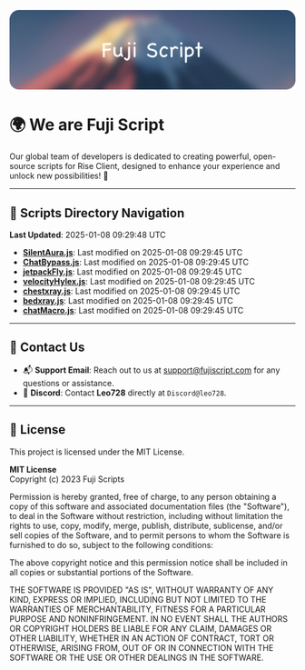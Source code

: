 ![Banner](.github/b.webp)

# 🌍 **We are Fuji Script**

Our global team of developers is dedicated to creating powerful, open-source scripts for Rise Client, designed to enhance your experience and unlock new possibilities! 🌟

---
<!-- SCRIPTS_NAVIGATION_START -->
## 📂 **Scripts Directory Navigation**

**Last Updated**: 2025-01-08 09:29:48 UTC

- **[SilentAura.js](scripts/SilentAura.js)**: Last modified on 2025-01-08 09:29:45 UTC
- **[ChatBypass.js](scripts/ChatBypass.js)**: Last modified on 2025-01-08 09:29:45 UTC
- **[jetpackFly.js](scripts/jetpackFly.js)**: Last modified on 2025-01-08 09:29:45 UTC
- **[velocityHylex.js](scripts/velocityHylex.js)**: Last modified on 2025-01-08 09:29:45 UTC
- **[chestxray.js](scripts/chestxray.js)**: Last modified on 2025-01-08 09:29:45 UTC
- **[bedxray.js](scripts/bedxray.js)**: Last modified on 2025-01-08 09:29:45 UTC
- **[chatMacro.js](scripts/chatMacro.js)**: Last modified on 2025-01-08 09:29:45 UTC

<!-- SCRIPTS_NAVIGATION_END -->

---

## 💬 **Contact Us**  
- 📬 **Support Email**: Reach out to us at [support@fujiscript.com](mailto:support@fujiscript.com) for any questions or assistance.  
- 💬 **Discord**: Contact **Leo728** directly at `Discord@leo728`.

---

## 📜 **License**

This project is licensed under the MIT License.  

**MIT License**  
Copyright (c) 2023 Fuji Scripts  

Permission is hereby granted, free of charge, to any person obtaining a copy of this software and associated documentation files (the "Software"), to deal in the Software without restriction, including without limitation the rights to use, copy, modify, merge, publish, distribute, sublicense, and/or sell copies of the Software, and to permit persons to whom the Software is furnished to do so, subject to the following conditions:  

The above copyright notice and this permission notice shall be included in all copies or substantial portions of the Software.  

THE SOFTWARE IS PROVIDED "AS IS", WITHOUT WARRANTY OF ANY KIND, EXPRESS OR IMPLIED, INCLUDING BUT NOT LIMITED TO THE WARRANTIES OF MERCHANTABILITY, FITNESS FOR A PARTICULAR PURPOSE AND NONINFRINGEMENT. IN NO EVENT SHALL THE AUTHORS OR COPYRIGHT HOLDERS BE LIABLE FOR ANY CLAIM, DAMAGES OR OTHER LIABILITY, WHETHER IN AN ACTION OF CONTRACT, TORT OR OTHERWISE, ARISING FROM, OUT OF OR IN CONNECTION WITH THE SOFTWARE OR THE USE OR OTHER DEALINGS IN THE SOFTWARE.  

